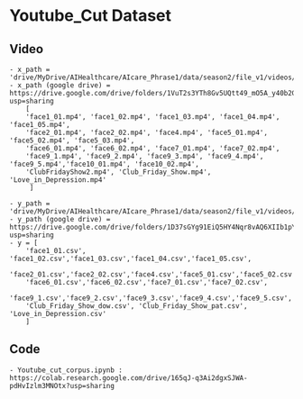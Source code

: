 # Youtube_Cut Dataset

## Video
```
- x_path = 'drive/MyDrive/AIHealthcare/AIcare_Phrase1/data/season2/file_v1/videos/' 
- x_path (google drive) = https://drive.google.com/drive/folders/1VuT2s3YTh8Gv5UQtt49_mO5A_y40b2G3?usp=sharing
	[
	'face1_01.mp4', 'face1_02.mp4', 'face1_03.mp4', 'face1_04.mp4', 'face1_05.mp4',
	'face2_01.mp4', 'face2_02.mp4', 'face4.mp4', 'face5_01.mp4', 'face5_02.mp4', 'face5_03.mp4',
	'face6_01.mp4', 'face6_02.mp4', 'face7_01.mp4', 'face7_02.mp4',
	'face9_1.mp4', 'face9_2.mp4', 'face9_3.mp4', 'face9_4.mp4', 'face9_5.mp4','face10_01.mp4', 'face10_02.mp4',
	'ClubFridayShow2.mp4', 'Club_Friday_Show.mp4', 'Love_in_Depression.mp4'
	 ]
```
```
- y_path = 'drive/MyDrive/AIHealthcare/AIcare_Phrase1/data/season2/file_v1/videos/'
- y_path (google drive) = https://drive.google.com/drive/folders/1D37sGYg91EiQ5HY4Nqr8vAQ6XIIb1pY9?usp=sharing		 	 
- y = [
	'face1_01.csv', 'face1_02.csv','face1_03.csv','face1_04.csv','face1_05.csv',
	'face2_01.csv','face2_02.csv','face4.csv','face5_01.csv','face5_02.csv','face5_03.csv',
	'face6_01.csv','face6_02.csv','face7_01.csv','face7_02.csv',
	'face9_1.csv','face9_2.csv','face9_3.csv','face9_4.csv','face9_5.csv','face10_01.csv','face10_02.csv',
	'Club_Friday_Show_dow.csv', 'Club_Friday_Show_pat.csv', 'Love_in_Depression.csv'
	]
```
				
## Code
	- Youtube_cut_corpus.ipynb : https://colab.research.google.com/drive/165qJ-q3Ai2dgxSJWA-pdHvIzlm3MNOtx?usp=sharing
	
<style scoped>
table {
  font-size: 13px;
}	
## Table
| no.  | Video  | lebel | shape | frames | FPS | 
| :---:| :---: | :---: | :---: | :---: | :---: |
|  0  |  ClubFridayShow2.mp4  |  Club_Friday_Show_dow.csv  |  (19, 2)  |  7900  |  25  |
|  1  |  Club_Friday_Show.mp4  |  Club_Friday_Show_pat.csv  |  (79, 2)  |  28010  |  25  |
|  2  |  Love_in_Depression.mp4  |  Love_in_Depression.csv  |  (80, 2)  |  57017  |  25  |
|  3  |  face10_01.mp4  |  face10_01.csv  |  (91, 4)  |  27503  |  25  |
|  4  |  face10_02.mp4  |  face10_02.csv  |  (109, 4)  |  24843  |  29  |
|  5  |  face1_01.mp4  |  face1_01.csv  |  (14, 4)  |  14547  |  25  |
|  6  |  face1_02.mp4  |  face1_02.csv  |  (13, 4)  |  22999  |  50  |
|  7  |  face1_03.mp4  |  face1_03.csv  |  (22, 4)  |  17293  |  25  |
|  8  |  face1_04.mp4  |  face1_04.csv  |  (43, 4)  |  9845  |  25  |
|  9  |  face1_05.mp4  |  face1_05.csv  |  (59, 4)  |  10753  |  23  |
|  10  |  face2_01.mp4  |  face2_01.csv  |  (152, 4)  |  93229  |  59  |
|  11  |  face2_02.mp4  |  face2_02.csv  |  (74, 4)  |  40131  |  50  |
|  12  |  face4.mp4  |  face4.csv  |  (204, 4)  |  54752  |  25  |
|  13  |  face5_01.mp4  |  face5_01.csv  |  (154, 4)  |  57856  |  50  |
|  14  |  face5_02.mp4  |  face5_02.csv  |  (72, 4)  |  290084  |  60  |
|  15  |  face5_03.mp4  |  face5_03.csv  |  (5, 4)  |  16831  |  25  |
|  16  |  face6_01.mp4  |  face6_01.csv  |  (108, 4)  |  15216  |  25  |
|  17  |  face6_02.mp4  |  face6_02.csv  |  (228, 4)  |  35480  |  25  |
|  18  |  face7_01.mp4  |  face7_01.csv  |  (211, 4)  |  28211  |  25  |
|  19  |  face7_02.mp4  |  face7_02.csv  |  (10, 4)  |  5781  |  25  |
|  20  |  face9_1.mp4  |  face9_1.csv  |  (29, 4)  |  11288  |  29  |
|  21  |  face9_2.mp4  |  face9_2.csv  |  (21, 4)  |  14162  |  50  |
|  22  |  face9_3.mp4  |  face9_3.csv  |  (27, 4)  |  6414  |  25  |
|  23  |  face9_4.mp4  |  face9_4.csv  |  (81, 4)  |  16307  |  25  |
|  24  |  face9_5.mp4  |  face9_5.csv  |  (22, 4)  |  8864  |  25  |